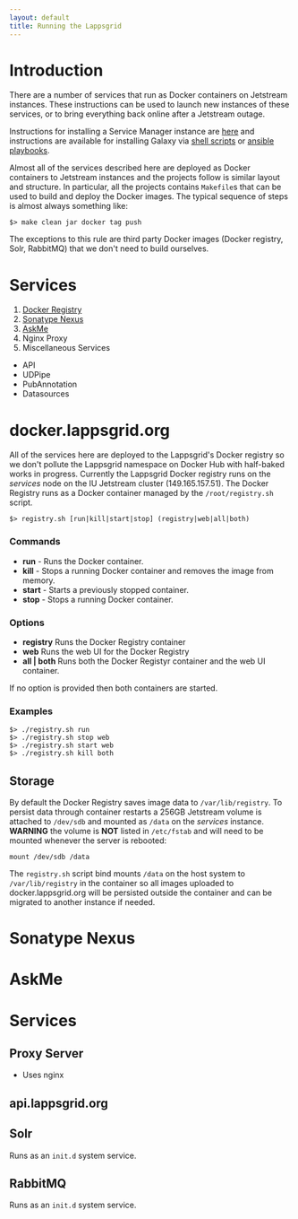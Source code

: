 ```yaml
---
layout: default
title: Running the Lappsgrid
---
```


# Introduction

There are a number of services that run as Docker containers on Jetstream instances. These instructions can be used to launch new instances of these services, or to bring everything back online after a Jetstream outage.

Instructions for installing a Service Manager instance are [here](installation/service_manager) and instructions  are available for installing Galaxy via [shell scripts](installation/galaxy) or [ansible playbooks](https://github.com/lappsgrid-incubator/ansible-playbooks/blob/master/galaxy/README.md).

Almost all of the services described here are deployed as Docker containers to Jetstream instances and the projects follow is similar layout and structure.  In particular, all the projects contains `Makefile`s that can be used to build and deploy the Docker images.  The typical sequence of steps is almost always something like:

```
$> make clean jar docker tag push
```

The exceptions to this rule are third party Docker images (Docker registry, Solr, RabbitMQ) that we don't need to build ourselves.

# Services
1. [Docker Registry](#docker.lappsgrid.org)
2. [Sonatype Nexus](#sonatype_nexus)
3. [AskMe](#askme)
4. Nginx Proxy
5. Miscellaneous Services
  - API
  - UDPipe
  - PubAnnotation
  - Datasources 
# docker.lappsgrid.org

All of the services here are deployed to the Lappsgrid's Docker registry so we don't pollute the Lappsgrid namespace on Docker Hub with half-baked works in progress.  Currently the Lappsgrid Docker registry runs on the *services* node on the IU Jetstream cluster (149.165.157.51).  The Docker Registry runs as a Docker container managed by the `/root/registry.sh` script.

```
$> registry.sh [run|kill|start|stop] (registry|web|all|both)
```

### Commands
- **run** - Runs the Docker container.
- **kill** - Stops a running Docker container and removes the image from memory.
- **start** - Starts a previously stopped container.
- **stop** - Stops a running Docker container.

### Options

- **registry** Runs the Docker Registry container
- **web** Runs the web UI for the Docker Registry
- **all | both** Runs both the Docker Registyr container and the web UI container.

If no option is provided then both containers are started.

### Examples

```
$> ./registry.sh run
$> ./registry.sh stop web
$> ./registry.sh start web
$> ./registry.sh kill both
```

## Storage

By default the Docker Registry saves image data to `/var/lib/registry`. To persist data through container restarts a 256GB Jetstream volume is attached to `/dev/sdb` and mounted as `/data` on the *services* instance.  **WARNING** the volume is **NOT** listed in `/etc/fstab` and will need to be mounted whenever the server is rebooted:

```
mount /dev/sdb /data
```

The `registry.sh` script bind mounts `/data` on the host system to `/var/lib/registry` in the container so all images uploaded to docker.lappsgrid.org will be persisted outside the container and can be migrated to another instance if needed.

# Sonatype Nexus

# AskMe

# Services

## Proxy Server

- Uses nginx

## api.lappsgrid.org

## Solr

Runs as an `init.d` system service.

## RabbitMQ

Runs as an `init.d` system service.

